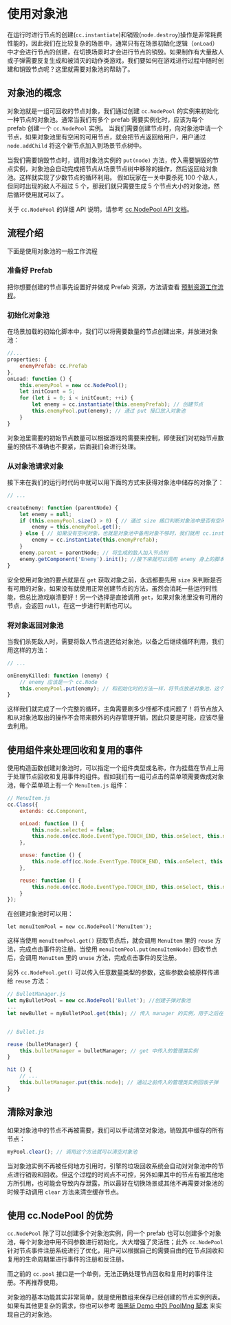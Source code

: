 # 使用对象池

在运行时进行节点的创建(`cc.instantiate`)和销毁(`node.destroy`)操作是非常耗费性能的，因此我们在比较复杂的场景中，通常只有在场景初始化逻辑（`onLoad`）中才会进行节点的创建，在切换场景时才会进行节点的销毁。如果制作有大量敌人或子弹需要反复生成和被消灭的动作类游戏，我们要如何在游戏进行过程中随时创建和销毁节点呢？这里就需要对象池的帮助了。

## 对象池的概念

对象池就是一组可回收的节点对象，我们通过创建 `cc.NodePool` 的实例来初始化一种节点的对象池。通常当我们有多个 prefab 需要实例化时，应该为每个 prefab 创建一个 `cc.NodePool` 实例。 当我们需要创建节点时，向对象池申请一个节点，如果对象池里有空闲的可用节点，就会把节点返回给用户，用户通过 `node.addChild` 将这个新节点加入到场景节点树中。

当我们需要销毁节点时，调用对象池实例的 `put(node)` 方法，传入需要销毁的节点实例，对象池会自动完成把节点从场景节点树中移除的操作，然后返回给对象池。这样就实现了少数节点的循环利用。 假如玩家在一关中要杀死 100 个敌人，但同时出现的敌人不超过 5 个，那我们就只需要生成 5 个节点大小的对象池，然后循环使用就可以了。

关于 `cc.NodePool` 的详细 API 说明，请参考 [cc.NodePool API 文档](../../../api/zh/classes/NodePool.html)。

## 流程介绍

下面是使用对象池的一般工作流程

### 准备好 Prefab

把你想要创建的节点事先设置好并做成 Prefab 资源，方法请查看 [预制资源工作流程](../asset-workflow/prefab.md)。

### 初始化对象池

在场景加载的初始化脚本中，我们可以将需要数量的节点创建出来，并放进对象池：

```js
//...
properties: {
    enemyPrefab: cc.Prefab
},
onLoad: function () {
    this.enemyPool = new cc.NodePool();
    let initCount = 5;
    for (let i = 0; i < initCount; ++i) {
        let enemy = cc.instantiate(this.enemyPrefab); // 创建节点
        this.enemyPool.put(enemy); // 通过 put 接口放入对象池
    }
}
```

对象池里需要的初始节点数量可以根据游戏的需要来控制，即使我们对初始节点数量的预估不准确也不要紧，后面我们会进行处理。

### 从对象池请求对象

接下来在我们的运行时代码中就可以用下面的方式来获得对象池中储存的对象了：

```js
// ...

createEnemy: function (parentNode) {
    let enemy = null;
    if (this.enemyPool.size() > 0) { // 通过 size 接口判断对象池中是否有空闲的对象
        enemy = this.enemyPool.get();
    } else { // 如果没有空闲对象，也就是对象池中备用对象不够时，我们就用 cc.instantiate 重新创建
        enemy = cc.instantiate(this.enemyPrefab);
    }
    enemy.parent = parentNode; // 将生成的敌人加入节点树
    enemy.getComponent('Enemy').init(); //接下来就可以调用 enemy 身上的脚本进行初始化
}
```

安全使用对象池的要点就是在 `get` 获取对象之前，永远都要先用 `size` 来判断是否有可用的对象，如果没有就使用正常创建节点的方法，虽然会消耗一些运行时性能，但总比游戏崩溃要好！另一个选择是直接调用 `get`，如果对象池里没有可用的节点，会返回 `null`，在这一步进行判断也可以。

### 将对象返回对象池

当我们杀死敌人时，需要将敌人节点退还给对象池，以备之后继续循环利用，我们用这样的方法：

```js
// ...

onEnemyKilled: function (enemy) {
    // enemy 应该是一个 cc.Node
    this.enemyPool.put(enemy); // 和初始化时的方法一样，将节点放进对象池，这个方法会同时调用节点的 removeFromParent
}
```

这样我们就完成了一个完整的循环，主角需要刷多少怪都不成问题了！将节点放入和从对象池取出的操作不会带来额外的内存管理开销，因此只要是可能，应该尽量去利用。


## 使用组件来处理回收和复用的事件

使用构造函数创建对象池时，可以指定一个组件类型或名称，作为挂载在节点上用于处理节点回收和复用事件的组件。假如我们有一组可点击的菜单项需要做成对象池，每个菜单项上有一个 `MenuItem.js` 组件：

```js
// MenuItem.js
cc.Class({
    extends: cc.Component,

    onLoad: function () {
        this.node.selected = false;
        this.node.on(cc.Node.EventType.TOUCH_END, this.onSelect, this.node);
    },

    unuse: function () {
        this.node.off(cc.Node.EventType.TOUCH_END, this.onSelect, this.node);
    },

    reuse: function () {
        this.node.on(cc.Node.EventType.TOUCH_END, this.onSelect, this.node);
    }
});
```

在创建对象池时可以用：

`let menuItemPool = new cc.NodePool('MenuItem');`

这样当使用 `menuItemPool.get()` 获取节点后，就会调用 `MenuItem` 里的 `reuse` 方法，完成点击事件的注册。当使用 `menuItemPool.put(menuItemNode)` 回收节点后，会调用 `MenuItem` 里的 `unuse` 方法，完成点击事件的反注册。

另外 `cc.NodePool.get()` 可以传入任意数量类型的参数，这些参数会被原样传递给 `reuse` 方法：

```js
// BulletManager.js
let myBulletPool = new cc.NodePool('Bullet'); //创建子弹对象池
...
let newBullet = myBulletPool.get(this); // 传入 manager 的实例，用于之后在子弹脚本中回收子弹


// Bullet.js

reuse (bulletManager) {
    this.bulletManager = bulletManager; // get 中传入的管理类实例
}

hit () {
    // ...
    this.bulletManager.put(this.node); // 通过之前传入的管理类实例回收子弹
}
```


## 清除对象池

如果对象池中的节点不再被需要，我们可以手动清空对象池，销毁其中缓存的所有节点：

```js
myPool.clear(); // 调用这个方法就可以清空对象池
```

当对象池实例不再被任何地方引用时，引擎的垃圾回收系统会自动对对象池中的节点进行销毁和回收。但这个过程的时间点不可控，另外如果其中的节点有被其他地方所引用，也可能会导致内存泄露，所以最好在切换场景或其他不再需要对象池的时候手动调用 `clear` 方法来清空缓存节点。

## 使用 cc.NodePool 的优势

`cc.NodePool` 除了可以创建多个对象池实例，同一个 prefab 也可以创建多个对象池，每个对象池中用不同参数进行初始化，大大增强了灵活性；此外 `cc.NodePool` 针对节点事件注册系统进行了优化，用户可以根据自己的需要自由的在节点回收和复用的生命周期里进行事件的注册和反注册。

而之前的 `cc.pool` 接口是一个单例，无法正确处理节点回收和复用时的事件注册。不再推荐使用。

对象池的基本功能其实非常简单，就是使用数组来保存已经创建的节点实例列表。如果有其他更复杂的需求，你也可以参考 [暗黑斩 Demo 中的 PoolMng 脚本](https://github.com/cocos-creator/tutorial-dark-slash/blob/master/assets/scripts/PoolMng.js) 来实现自己的对象池。





